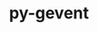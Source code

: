 ---
title: "py-gevent"
layout: cache
categories: [package, v0.18.1]
meta: {"versions": ["1.5.0", "21.12.0"], "compilers": ["gcc@=7.5.0"], "oss": ["ubuntu18.04"], "platforms": ["linux"], "targets": ["x86_64"], "stacks": ["data-vis-sdk", "e4s", "root"], "num_specs": 3, "num_specs_by_stack": {"root": 3, "e4s": 2, "data-vis-sdk": 1}}
spec_details: [{"hash": "bb3iidhdx4pc4rteqqw5oixeit6iucyx", "compiler": "gcc@=7.5.0", "versions": ["21.12.0"], "os": "ubuntu18.04", "platform": "linux", "target": "x86_64", "variants": [], "stacks": ["root", "e4s"], "size": "-", "tarball": "https://binaries.spack.io/releases/v0.18.1/build_cache/linux-ubuntu18.04-x86_64/gcc-7.5.0/py-gevent-21.12.0/linux-ubuntu18.04-x86_64-gcc-7.5.0-py-gevent-21.12.0-bb3iidhdx4pc4rteqqw5oixeit6iucyx.spack"}, {"hash": "ofnni35v2zajokg3ktopbpfgmr7tlxrr", "compiler": "gcc@=7.5.0", "versions": ["1.5.0"], "os": "ubuntu18.04", "platform": "linux", "target": "x86_64", "variants": [], "stacks": ["root", "data-vis-sdk"], "size": "-", "tarball": "https://binaries.spack.io/releases/v0.18.1/build_cache/linux-ubuntu18.04-x86_64/gcc-7.5.0/py-gevent-1.5.0/linux-ubuntu18.04-x86_64-gcc-7.5.0-py-gevent-1.5.0-ofnni35v2zajokg3ktopbpfgmr7tlxrr.spack"}, {"hash": "g6mm3xekckjsmhq33php66yclrbstgrf", "compiler": "gcc@=7.5.0", "versions": ["1.5.0"], "os": "ubuntu18.04", "platform": "linux", "target": "x86_64", "variants": [], "stacks": ["root", "e4s"], "size": "-", "tarball": "https://binaries.spack.io/releases/v0.18.1/build_cache/linux-ubuntu18.04-x86_64/gcc-7.5.0/py-gevent-1.5.0/linux-ubuntu18.04-x86_64-gcc-7.5.0-py-gevent-1.5.0-g6mm3xekckjsmhq33php66yclrbstgrf.spack"}]
---